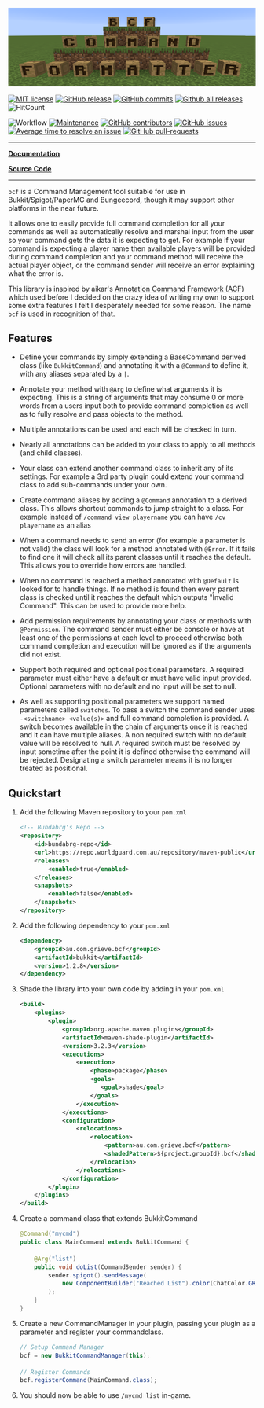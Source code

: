 ![Logo](docs/img/title.png)

[![MIT license](https://img.shields.io/badge/License-MIT-blue.svg)](https://lbesson.mit-license.org/)
[![GitHub release](https://img.shields.io/github/release/Bundabrg/bcf)](https://GitHub.com/Bundabrg/bcf/releases/)
[![GitHub commits](https://img.shields.io/github/commits-since/Bundabrg/bcf/latest)](https://GitHub.com/Bundabrg/bcf/commit/)
[![Github all releases](https://img.shields.io/github/downloads/Bundabrg/bcf/total.svg)](https://GitHub.com/Bundabrg/bcf/releases/)
![HitCount](http://hits.dwyl.com/bundabrg/portalnetwork.svg)

![Workflow](https://github.com/bundabrg/bcf/workflows/build/badge.svg)
[![Maintenance](https://img.shields.io/badge/Maintained%3F-yes-green.svg)](https://GitHub.com/Bundabrg/bcf/graphs/commit-activity)
[![GitHub contributors](https://img.shields.io/github/contributors/Bundabrg/bcf)](https://GitHub.com/Bundabrg/bcf/graphs/contributors/)
[![GitHub issues](https://img.shields.io/github/issues/Bundabrg/bcf)](https://GitHub.com/Bundabrg/bcf/issues/)
[![Average time to resolve an issue](http://isitmaintained.com/badge/resolution/Bundabrg/bcf.svg)](http://isitmaintained.com/project/Bundabrg/bcf "Average time to resolve an issue")
[![GitHub pull-requests](https://img.shields.io/github/issues-pr/Bundabrg/bcf)](https://GitHub.com/Bundabrg/bcf/pull/)
 

---

[**Documentation**](https://bundabrg.github.io/bcf/)

[**Source Code**](https://github.com/bundabrg/bcf/)

---

`bcf` is a Command Management tool suitable for use in Bukkit/Spigot/PaperMC and Bungeecord, though it may support other platforms 
in the near future.

It allows one to easily provide full command completion for all your commands as
well as automatically resolve and marshal input from the user so your command
gets the data it is expecting to get. For example if your command is expecting a player
name then available players will be provided during command completion and your command 
method will receive the actual player object, or the command sender will receive an error
explaining what the error is.

This library is inspired by aikar's [Annotation Command Framework (ACF)](https://github.com/aikar/commands) which used
before I decided on the crazy idea of writing my own to support some extra
features I felt I desperately needed for some reason. The name `bcf` is used in recognition of that.


## Features

* Define your commands by simply extending a BaseCommand derived class (like `BukkitCommand`) and annotating it with
a `@Command` to define it, with any aliases separated by a `|`.

* Annotate your method with `@Arg` to define what arguments it is expecting. This is a string of arguments that may
consume 0 or more words from a users input both to provide command completion as well as to fully resolve and pass 
objects to the method.

* Multiple annotations can be used and each will be checked in turn.

* Nearly all annotations can be added to your class to apply to all methods (and child classes). 
        
* Your class can extend another command class to inherit any of its settings. For example a 3rd party
plugin could extend your command class to add sub-commands under your own.

* Create command aliases by adding a `@Command` annotation to a derived class. This allows shortcut commands to jump
straight to a class. For example instead of `/command view playername` you can have `/cv playername`
as an alias

* When a command needs to send an error (for example a parameter is not valid) the class will look for a method
annotated with `@Error`.  If it fails to find one it will check all its parent classes until it reaches the default. This
allows you to override how errors are handled.

* When no command is reached a method annotated with `@Default` is looked for to handle things.  If no method is found
then every parent class is checked until it reaches the default which outputs "Invalid Command".  This can be used to
provide more help.

* Add permission requirements by annotating your class or methods with `@Permission`. The command sender must either be
console or have at least one of the permissions at each level to proceed otherwise both command completion and execution
will be ignored as if the arguments did not exist.

* Support both required and optional positional parameters.  A required parameter must either have a default or
must have valid input provided. Optional parameters with no default and no input will be set to null.

* As well as supporting positional parameters we support named parameters called `switches`.  To pass a switch the 
command sender uses `-<switchname> <value(s)>` and full command completion is provided.  A switch becomes available in the
chain of arguments once it is reached and it can have multiple aliases.  A non required switch with no default value
will be resolved to null. A required switch must be resolved by input sometime after the point it is defined otherwise
the command will be rejected.  Designating a switch parameter means it is no longer treated as positional.

## Quickstart

1. Add the following Maven repository to your `pom.xml`
    ```xml
    <!-- Bundabrg's Repo -->
    <repository>
        <id>bundabrg-repo</id>
        <url>https://repo.worldguard.com.au/repository/maven-public</url>
        <releases>
            <enabled>true</enabled>
        </releases>
        <snapshots>
            <enabled>false</enabled>
        </snapshots>
    </repository>   
    ```
   
2. Add the following dependency to your `pom.xml`
    ```xml
    <dependency>
        <groupId>au.com.grieve.bcf</groupId>
        <artifactId>bukkit</artifactId>
        <version>1.2.8</version>
    </dependency>
    ```
   
3. Shade the library into your own code by adding in your `pom.xml`
    
    ```xml
    <build>
        <plugins>
            <plugin>
                <groupId>org.apache.maven.plugins</groupId>
                <artifactId>maven-shade-plugin</artifactId>
                <version>3.2.3</version>
                <executions>
                    <execution>
                        <phase>package</phase>
                        <goals>
                           <goal>shade</goal>
                        </goals>
                    </execution>
                </executions>
                <configuration>
                    <relocations>
                        <relocation>
                            <pattern>au.com.grieve.bcf</pattern>
                            <shadedPattern>${project.groupId}.bcf</shadedPattern>
                        </relocation>
                    </relocations>
                </configuration>
            </plugin>
        </plugins>
    </build>
    ```
   
4. Create a command class that extends BukkitCommand
    
    ```java
    @Command("mycmd")
    public class MainCommand extends BukkitCommand {
       
        @Arg("list")
        public void doList(CommandSender sender) {
            sender.spigot().sendMessage(
                new ComponentBuilder("Reached List").color(ChatColor.GREEN).create()
            );
        }
    }
    ```
   
5. Create a new CommandManager in your plugin, passing your plugin as a parameter and register your commandclass.

    ```java
    // Setup Command Manager
    bcf = new BukkitCommandManager(this);
    
    // Register Commands
    bcf.registerCommand(MainCommand.class);
    ```
   
6. You should now be able to use `/mycmd list` in-game.
